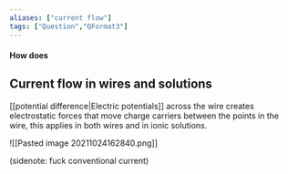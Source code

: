 ```yaml
---
aliases: ["current flow"]
tags: ["Question","QFormat3"]
---
```


#### How does
## Current flow in wires and solutions
[[potential difference|Electric potentials]] across the wire creates electrostatic forces that move charge carriers between the points in the wire, this applies in both wires and in ionic solutions.

![[Pasted image 20211024162840.png]]

(sidenote: fuck conventional current)